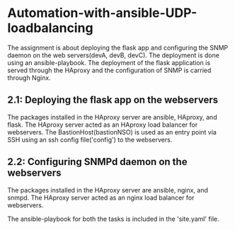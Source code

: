 # Automation-with-ansible-UDP-loadbalancing
The assignment is about deploying the flask app and configuring the SNMP daemon on the web servers(devA, devB, devC). The deployment is done using an ansible-playbook. The deployment of the flask application is served through the HAproxy and the configuration of SNMP is carried through Nginx.

## 2.1: Deploying the flask app on the webservers
The packages installed in the HAproxy server are ansible, HAproxy, and flask.
The HAproxy server acted as an HAproxy load balancer for webservers.
The BastionHost(bastionNSO) is used as an entry point via SSH using an ssh config file('config') to the webservers.

## 2.2: Configuring SNMPd daemon on the webservers
The packages installed in the HAproxy server are ansible, nginx, and snmpd.
The HAproxy server acted as an nginx load balancer for webservers.

The ansible-playbook for both the tasks is included in the 'site.yaml' file.
